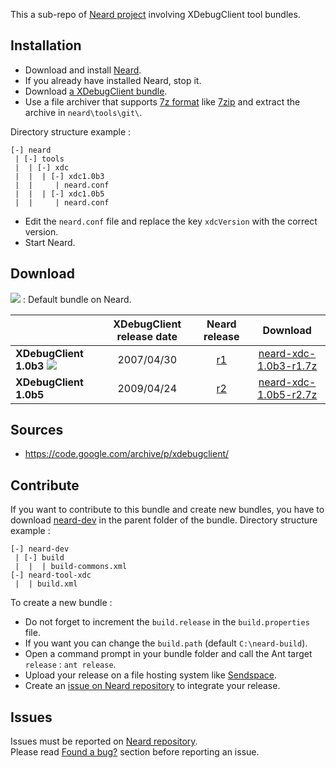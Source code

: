 This a sub-repo of [Neard project](https://github.com/crazy-max/neard) involving XDebugClient tool bundles.

## Installation

* Download and install [Neard](https://github.com/crazy-max/neard).
* If you already have installed Neard, stop it.
* Download [a XDebugClient bundle](#download).
* Use a file archiver that supports [7z format](http://www.7-zip.org/7z.html) like [7zip](http://www.7-zip.org/) and extract the archive in `neard\tools\git\`.

Directory structure example :
```
[-] neard
 | [-] tools
 |  | [-] xdc 
 |  |  | [-] xdc1.0b3
 |  |     | neard.conf
 |  |  | [-] xdc1.0b5
 |  |     | neard.conf
```

* Edit the `neard.conf` file and replace the key `xdcVersion` with the correct version.
* Start Neard.

## Download

![](https://raw.github.com/crazy-max/neard-tool-xdc/master/img/star-20160403.png) : Default bundle on Neard.

|                        | XDebugClient release date | Neard release | Download |
| -----------------------|:-------------------------:|:-------------:|:--------:|
| **XDebugClient 1.0b3** ![](https://raw.github.com/crazy-max/neard-tool-xdc/master/img/star-20160403.png) | 2007/04/30 | [r1](https://github.com/crazy-max/neard-tool-xdc/releases/tag/r1) | [neard-xdc-1.0b3-r1.7z](https://github.com/crazy-max/neard-tool-xdc/releases/download/r1/neard-xdc-1.0b3-r1.7z) |
| **XDebugClient 1.0b5** | 2009/04/24 | [r2](https://github.com/crazy-max/neard-tool-xdc/releases/tag/r2) | [neard-xdc-1.0b5-r2.7z](https://github.com/crazy-max/neard-tool-xdc/releases/download/r2/neard-xdc-1.0b5-r1.7z) |

## Sources

* https://code.google.com/archive/p/xdebugclient/

## Contribute

If you want to contribute to this bundle and create new bundles, you have to download [neard-dev](https://github.com/crazy-max/neard-dev) in the parent folder of the bundle.
Directory structure example :

```
[-] neard-dev
 | [-] build
 |  |  | build-commons.xml 
[-] neard-tool-xdc
 |  | build.xml
```

To create a new bundle :
* Do not forget to increment the `build.release` in the `build.properties` file.
* If you want you can change the `build.path` (default `C:\neard-build`).
* Open a command prompt in your bundle folder and call the Ant target `release` : `ant release`.
* Upload your release on a file hosting system like [Sendspace](https://www.sendspace.com/).
* Create an [issue on Neard repository](https://github.com/crazy-max/neard/issues) to integrate your release.

## Issues

Issues must be reported on [Neard repository](https://github.com/crazy-max/neard/issues).<br />
Please read [Found a bug?](https://github.com/crazy-max/neard#found-a-bug) section before reporting an issue.
